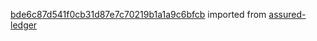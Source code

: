 [bde6c87d541f0cb31d87e7c70219b1a1a9c6bfcb](https://github.com/insolar/assured-ledger/commit/bde6c87d541f0cb31d87e7c70219b1a1a9c6bfcb) imported from [assured-ledger](https://github.com/insolar/assured-ledger)
